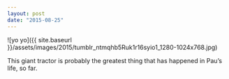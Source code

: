 ```yaml
---
layout: post
date: "2015-08-25"
---
```


![yo yo]({{ site.baseurl }}/assets/images/2015/tumblr_ntmqhb5Ruk1r16syio1_1280-1024x768.jpg)

This giant tractor is probably the greatest thing that has happened in Pau’s life, so far.
